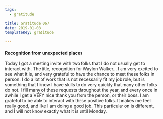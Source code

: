 ```yaml
---
tags:
  - gratitude

title: Gratitude 067
date: 2019-01-08
templateKey: gratitude

---
```


####  Recognition from unexpected places

Today I got a meeting invite with two folks that I do not usually get to interact with.  The title, recognition for Waylon Walker... I am very excited to see what it is, and very grateful to have the chance to meet these folks in person.  I do a lot of work that is not necessarily fit my job role, but is something that I know I have skills to do very quickly that many other folks do not.  I fill many of these requests throughout the year, and every once in awhile I get a VERY nice thank you from the person, or their boss.  I am grateful to be able to interact with these positive folks.  It makes me feel really good, and like I am doing a good job.  This particular on is different, and I will not know exactly what it is until Monday.
